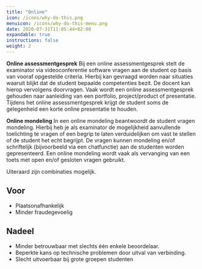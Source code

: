 ```yaml
---
title: "Online"
icon: /icons/why-do-this.png
menuicon: /icons/why-do-this-menu.png
date: 2020-07-31T11:05:44+02:00
expandable: true
instructions: false
weight: 2
---
```


**Online assessmentgesprek** Bij een online assessmentgesprek stelt de examinator via videoconferentie software vragen aan de student op basis van vooraf opgestelde criteria. Hierbij kan gevraagd worden naar situaties waaruit blijkt dat de student bepaalde competenties bezit. De docent kan hierop vervolgens doorvragen. Vaak wordt een online assessmentgesprek gehouden naar aanleiding van een portfolio, project/product of presentatie. Tijdens het online assessmentgesprek krijgt de student soms de gelegenheid een korte online presentatie te houden. 

**Online mondeling** In een online mondeling beantwoordt de student vragen mondeling. Hierbij heb je als examinator de mogelijkheid aanvullende toelichting te vragen of een begrip te laten verduidelijken om vast te stellen of de student het echt begrijpt. De vragen kunnen mondeling en/of schriftelijk (bijvoorbeeld via een chatfunctie) aan de studenten worden gepresenteerd. Een online mondeling wordt vaak als vervanging van een toets met open en/of gesloten vragen gebruikt.

Uiteraard zijn combinaties mogelijk.

## Voor

* Plaatsonafhankelijk
* Minder fraudegevoelig

## Nadeel

* Minder betrouwbaar met slechts één enkele beoordelaar. 
* Beperkte kans op technische problemen door uitval van verbinding.
* Slecht uitvoerbaar bij grote groepen studenten

